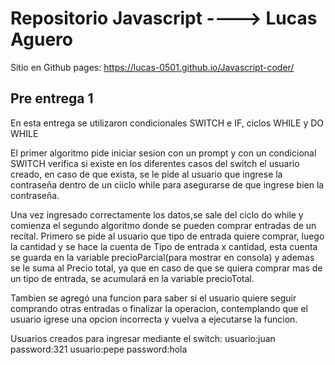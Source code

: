 # Repositorio Javascript ----> Lucas Aguero
Sitio en Github pages: https://lucas-0501.github.io/Javascript-coder/

## Pre entrega 1
En esta entrega se utilizaron condicionales SWITCH e IF, ciclos WHILE y DO WHILE

El primer algoritmo pide iniciar sesion con un prompt y con un condicional SWITCH verifica si existe en los diferentes casos del switch el usuario creado, en caso de que exista, se le pide al usuario que ingrese la contraseña dentro de un ciiclo while para asegurarse de que ingrese bien la contraseña.

Una vez ingresado correctamente los datos,se sale del ciclo do while y comienza el segundo algoritmo donde se pueden comprar entradas de un recital. Primero se pide al usuario que tipo de entrada quiere comprar, luego la cantidad y se hace la cuenta de 
Tipo de entrada x cantidad, esta cuenta se guarda en la variable precioParcial(para mostrar en consola) y ademas se le suma al Precio total, ya que en caso de que se quiera comprar mas de un tipo de entrada, se acumulará en la variable precioTotal.

Tambien se agregó una funcion para saber si el usuario quiere seguir comprando otras entradas o finalizar la operacion, contemplando que el usuario igrese una opcion incorrecta y vuelva a ejecutarse la funcion.


Usuarios creados para ingresar mediante el switch:
    usuario:juan password:321
    usuario:pepe password:hola
